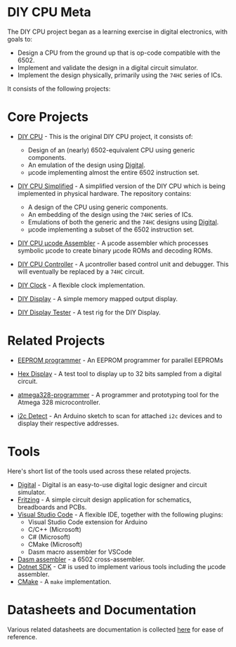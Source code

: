# DIY CPU Meta

The DIY CPU project began as a learning exercise in digital electronics, with goals to:

* Design a CPU from the ground up that is op-code compatible with the 6502.
* Implement and validate the design in a digital circuit simulator.
* Implement the design physically, primarily using the `74HC` series of ICs.

It consists of the following projects:

# Core Projects

* [DIY CPU](https://github.com/skagra/diy-cpu) - This is the original DIY CPU project, it consists of:
  * Design of an (nearly) 6502-equivalent CPU using generic components.
  * An emulation of the design using [Digital](https://github.com/hneemann/Digital).
  * μcode implementing almost the entire 6502 instruction set.

* [DIY CPU Simplified](https://github.com/skagra/diy-cpu-simplified) - A simplified version of the DIY CPU which is being implemented in physical hardware.  The repository contains:
  * A design of the CPU using generic components.
  * An embedding of the design using the `74HC` series of ICs.
  * Emulations of both the generic and the `74HC` designs using [Digital](https://github.com/hneemann/Digital).
  * μcode implementing a subset of the 6502 instruction set.

* [DIY CPU μcode Assembler](https://github.com/skagra/diy-cpu-uc-assembler) - A μcode assembler which processes symbolic μcode to create binary μcode ROMs and decoding ROMs.

* [DIY CPU Controller](https://github.com/skagra/diy-cpu-controller) - A μcontroller based control unit and debugger.   This will eventually be replaced by a `74HC` circuit.

* [DIY Clock](https://github.com/skagra/diy-clock) - A flexible clock implementation.

* [DIY Display](https://github.com/skagra/diy-display) - A simple memory mapped output display. 

* [DIY Display Tester](https://github.com/skagra/diy-display-tester) - A test rig for the DIY Display.

# Related Projects

* [EEPROM programmer](https://github.com/skagra/eeprom-programmer) - An EEPROM programmer for parallel EEPROMs 

* [Hex Display](https://github.com/skagra/hex-reader) - A test tool to display up to 32 bits sampled from a digital circuit. 

* [atmega328-programmer](https://github.com/skagra/atmega328-programmer) - A programmer and prototyping tool for the Atmega 328 microcontroller. 

* [i2c Detect](https://github.com/skagra/i2c-detect) - An Arduino sketch to scan for attached `i2c` devices and to display their respective addresses.

# Tools

Here's short list of the tools used across these related projects.

* [Digital](https://github.com/hneemann/Digital) - Digital is an easy-to-use digital logic designer and circuit simulator.
* [Fritzing](https://fritzing.org/) - A simple circuit design application for schematics, breadboards and PCBs.
* [Visual Studio Code](https://code.visualstudio.com/) - A flexible IDE, together with the following plugins:
  * Visual Studio Code extension for Arduino
  * C/C++ (Microsoft)
  * C# (Microsoft)
  * CMake (Microsoft)
  * Dasm macro assembler for VSCode
* [Dasm assembler](https://dasm-assembler.github.io/) - a 6502 cross-assembler.
* [Dotnet SDK](https://dotnet.microsoft.com/en-us/download) - C# is used to implement various tools including the μcode assembler.
* [CMake](https://cmake.org/) - A `make` implementation.

# Datasheets and Documentation

Various related datasheets are documentation is collected [here](docs) for ease of reference.

